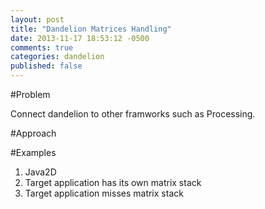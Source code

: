 ```yaml
---
layout: post
title: "Dandelion Matrices Handling"
date: 2013-11-17 18:53:12 -0500
comments: true
categories: dandelion
published: false
---
```


#Problem

Connect dandelion to other framworks such as Processing.

#Approach

#Examples

1. Java2D
2. Target application has its own matrix stack
2. Target application misses matrix stack

